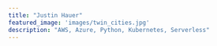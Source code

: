 ```yaml
---
title: "Justin Hauer"
featured_image: 'images/twin_cities.jpg'
description: "AWS, Azure, Python, Kubernetes, Serverless"
---
```



